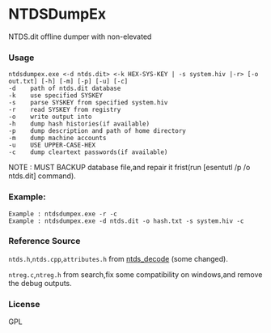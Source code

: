 # NTDSDumpEx

NTDS.dit offline dumper with non-elevated

### Usage
	ntdsdumpex.exe <-d ntds.dit> <-k HEX-SYS-KEY | -s system.hiv |-r> [-o out.txt] [-h] [-m] [-p] [-u] [-c]
	-d    path of ntds.dit database
	-k    use specified SYSKEY
	-s    parse SYSKEY from specified system.hiv
	-r    read SYSKEY from registry
	-o    write output into
	-h    dump hash histories(if available)
	-p    dump description and path of home directory
	-m    dump machine accounts
	-u    USE UPPER-CASE-HEX
	-c    dump cleartext passwords(if available)



NOTE : MUST BACKUP database file,and repair it frist(run [esentutl /p /o ntds.dit] command).

### Example:
	Example : ntdsdumpex.exe -r -c
	Example : ntdsdumpex.exe -d ntds.dit -o hash.txt -s system.hiv -c

### Reference Source
`ntds.h`,`ntds.cpp`,`attributes.h` from [ntds_decode](https://github.com/mubix/ntds_decode) (some changed).

`ntreg.c`,`ntreg.h` from search,fix some compatibility on windows,and remove the debug outputs.

### License
GPL
